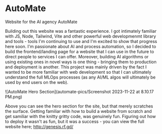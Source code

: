 # AutoMate
Website for the AI agency AutoMate

Building out this website was a fantastic experience. I got intimately familiar with JS, Node, Tailwind, Vite and other powerful web developmenmt library and tools - tools I'm continuing to use and I'm excited to show that progress here soon. I'm passionate about AI and process automation, so I decided to build the frontend/landing page for a website that I can use in the future to direct people to services I can offer. Moreover, building AI algorithms or using existing ones in novel ways is one thing - bringing them to production and deployment is another. This project was mainly driven by the fact I wanted to be more familiar with web development so that I can ultimately understand the full MLOps processes (as any AI/ML algos will ultimately be used by end users on the web). 

![AutoMate Hero Section](automate-pics/Screenshot 2023-11-22 at 8.10.17 PM.png)


Above you can see the hero section for the  site, but that merely scratches the surface. Getting familiar with how to build a website from scratch and get samiliar with the knitty gritty code, was genuinely fun. Figuring out how to deploy it wasn't as fun, but it was a success - you can view the full website here; http://genesis.rf.gd/ 
